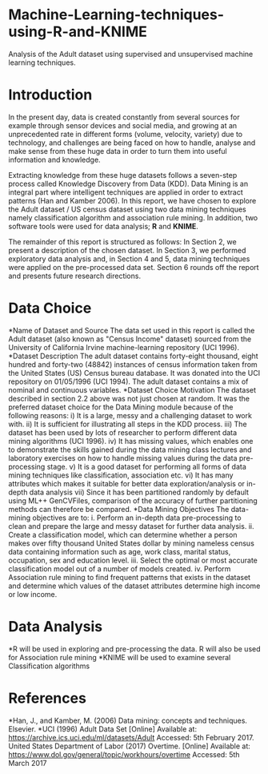 # Machine-Learning-techniques-using-R-and-KNIME
Analysis of the Adult dataset using supervised and unsupervised machine learning techniques.

# Introduction
In the present day, data is created constantly from several sources for example through sensor devices and social media, and growing at an unprecedented rate in different forms (volume, velocity, variety) due to technology, and challenges are being faced on how to handle, analyse and make sense from these huge data in order to turn them into useful information and knowledge.

Extracting knowledge from these huge datasets follows a seven-step process called Knowledge Discovery from Data (KDD). Data Mining is an integral part where intelligent techniques are applied in order to extract patterns (Han and Kamber 2006). In this report, we have chosen to explore the Adult dataset / US census dataset using two data mining techniques namely classification algorithm and association rule mining. In addition, two software tools were used for data analysis; **R** and **KNIME**.

The remainder of this report is structured as follows: In Section 2, we present a description of the chosen dataset. In Section 3, we performed exploratory data analysis and, in Section 4 and 5, data mining techniques were applied on the pre-processed data set. Section 6 rounds off the report and presents future research directions.

# Data Choice
*Name of Dataset and Source
The data set used in this report is called the Adult dataset (also known as "Census Income" dataset) sourced from the University of California Irvine machine-learning repository (UCI 1996).
*Dataset Description
The adult dataset contains forty-eight thousand, eight hundred and forty-two (48842) instances of census information taken from the United States (US) Census bureau database. It was donated into the UCI repository on 01/05/1996 (UCI 1994). The adult dataset contains a mix of nominal and continuous variables.
*Dataset Choice Motivation
The dataset described in section 2.2 above was not just chosen at random. It was the preferred dataset choice for the Data Mining module because of the following reasons:
i) It is a large, messy and a challenging dataset to work with.
ii) It is sufficient for illustrating all steps in the KDD process.
iii) The dataset has been used by lots of researcher to perform different data mining algorithms (UCI 1996).
iv) It has missing values, which enables one to demonstrate the skills gained during the data mining class lectures and laboratory exercises on how to handle missing values during the data pre-processing stage.
v) It is a good dataset for performing all forms of data mining techniques like classification, association etc.
vi) It has many attributes which makes it suitable for better data exploration/analysis or in-depth data analysis
vii) Since it has been partitioned randomly by default using ML++ GenCVFiles, comparison of the accuracy of further partitioning methods can therefore be compared.
*Data Mining Objectives
The data-mining objectives are to:
i. Perform an in-depth data pre-processing to clean and prepare the large and messy dataset for further data analysis.
ii. Create a classification model, which can determine whether a person makes over fifty thousand United States dollar by mining nameless census data containing information such as age, work class, marital status, occupation, sex and education level.
iii. Select the optimal or most accurate classification model out of a number of models created.
iv. Perform Association rule mining to find frequent patterns that exists in the dataset and determine which values of the dataset attributes determine high income or low income.

# Data Analysis
*R will be used in exploring and pre-processing the data. R will also be used for Association rule mining
*KNIME will be used to examine several Classification algorithms

# References
*Han, J., and Kamber, M. (2006) Data mining: concepts and techniques. Elsevier.
*UCI (1996) Adult Data Set [Online] Available at: https://archive.ics.uci.edu/ml/datasets/Adult Accessed: 5th February 2017.
United States Department of Labor (2017) Overtime. [Online] Available at: https://www.dol.gov/general/topic/workhours/overtime Accessed: 5th March 2017


